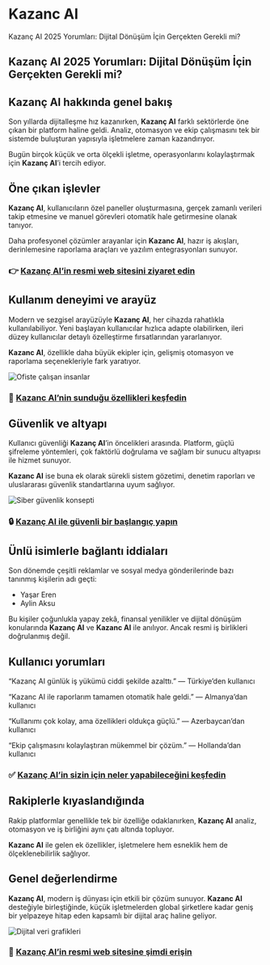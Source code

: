 # Kazanc AI
Kazanç AI 2025 Yorumları: Dijital Dönüşüm İçin Gerçekten Gerekli mi?
## Kazanç AI 2025 Yorumları: Dijital Dönüşüm İçin Gerçekten Gerekli mi?

## Kazanç AI hakkında genel bakış
Son yıllarda dijitalleşme hız kazanırken, **Kazanç AI** farklı sektörlerde öne çıkan bir platform haline geldi. Analiz, otomasyon ve ekip çalışmasını tek bir sistemde buluşturan yapısıyla işletmelere zaman kazandırıyor.  

Bugün birçok küçük ve orta ölçekli işletme, operasyonlarını kolaylaştırmak için **Kazanç AI**’i tercih ediyor.

## Öne çıkan işlevler
**Kazanç AI**, kullanıcıların özel paneller oluşturmasına, gerçek zamanlı verileri takip etmesine ve manuel görevleri otomatik hale getirmesine olanak tanıyor.  

Daha profesyonel çözümler arayanlar için **Kazanc AI**, hazır iş akışları, derinlemesine raporlama araçları ve yazılım entegrasyonları sunuyor.

### 👉 **[Kazanç AI’in resmi web sitesini ziyaret edin](https://kazanc-ai.com)**

## Kullanım deneyimi ve arayüz
Modern ve sezgisel arayüzüyle **Kazanç AI**, her cihazda rahatlıkla kullanılabiliyor. Yeni başlayan kullanıcılar hızlıca adapte olabilirken, ileri düzey kullanıcılar detaylı özelleştirme fırsatlarından yararlanıyor.  

**Kazanc AI**, özellikle daha büyük ekipler için, gelişmiş otomasyon ve raporlama seçenekleriyle fark yaratıyor.

![Ofiste çalışan insanlar](https://s3.eu-central-1.amazonaws.com/nkariyer/images/59f57d7abc2cb53ad0ff8870/830x467/59f57d7abc2cb53ad0ff8870_0.jpeg)

### 🔗 **[Kazanc AI’nin sunduğu özellikleri keşfedin](https://kazanc-ai.com)**

## Güvenlik ve altyapı
Kullanıcı güvenliği **Kazanç AI**’in öncelikleri arasında. Platform, güçlü şifreleme yöntemleri, çok faktörlü doğrulama ve sağlam bir sunucu altyapısı ile hizmet sunuyor.  

**Kazanc AI** ise buna ek olarak sürekli sistem gözetimi, denetim raporları ve uluslararası güvenlik standartlarına uyum sağlıyor.

![Siber güvenlik konsepti](https://gesteknik.com/wp-content/uploads/2024/10/Wordpress-Canadas-fledgling-cybersecurity-centre-must-do-more-collaborating-and-educating.jpeg)

### 🔒 **[Kazanç AI ile güvenli bir başlangıç yapın](https://kazanc-ai.com)**

## Ünlü isimlerle bağlantı iddiaları
Son dönemde çeşitli reklamlar ve sosyal medya gönderilerinde bazı tanınmış kişilerin adı geçti:  

- Yaşar Eren
- Aylin Aksu  

Bu kişiler çoğunlukla yapay zekâ, finansal yenilikler ve dijital dönüşüm konularında **Kazanç AI** ve **Kazanc AI** ile anılıyor. Ancak resmi iş birlikleri doğrulanmış değil.

## Kullanıcı yorumları
“Kazanç AI günlük iş yükümü ciddi şekilde azalttı.” — Türkiye’den kullanıcı  

“Kazanc AI ile raporlarım tamamen otomatik hale geldi.” — Almanya’dan kullanıcı  

“Kullanımı çok kolay, ama özellikleri oldukça güçlü.” — Azerbaycan’dan kullanıcı  

“Ekip çalışmasını kolaylaştıran mükemmel bir çözüm.” — Hollanda’dan kullanıcı  

### ✅ **[Kazanç AI’in sizin için neler yapabileceğini keşfedin](https://kazanc-ai.com)**

## Rakiplerle kıyaslandığında
Rakip platformlar genellikle tek bir özelliğe odaklanırken, **Kazanç AI** analiz, otomasyon ve iş birliğini aynı çatı altında topluyor.  

**Kazanc AI** ile gelen ek özellikler, işletmelere hem esneklik hem de ölçeklenebilirlik sağlıyor.

## Genel değerlendirme
**Kazanç AI**, modern iş dünyası için etkili bir çözüm sunuyor. **Kazanc AI** desteğiyle birleştiğinde, küçük işletmelerden global şirketlere kadar geniş bir yelpazeye hitap eden kapsamlı bir dijital araç haline geliyor.  

![Dijital veri grafikleri](https://codigno.com/wp-content/uploads/2023/05/Veri-Gorsellestirme.webp)

### 🚀 **[Kazanç AI’in resmi web sitesine şimdi erişin](https://kazanc-ai.com)**
